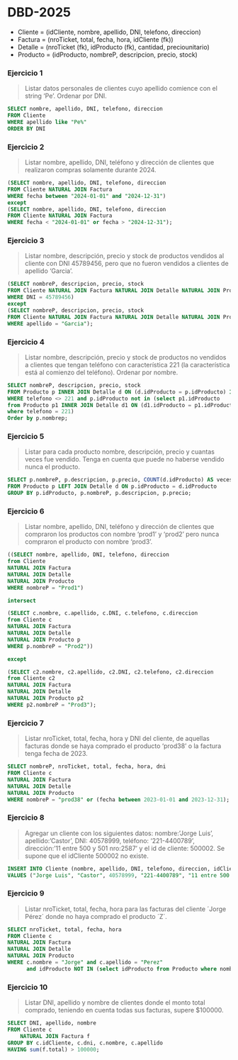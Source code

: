 # DBD-2025

- Cliente = (idCliente, nombre, apellido, DNI, telefono, direccion)
- Factura = (nroTicket, total, fecha, hora, idCliente (fk))
- Detalle = (nroTicket (fk), idProducto (fk), cantidad, preciounitario)
- Producto = (idProducto, nombreP, descripcion, precio, stock)

### Ejercicio 1

> Listar datos personales de clientes cuyo apellido comience con el string ‘Pe’. Ordenar por DNI.

```sql
SELECT nombre, apellido, DNI, telefono, direccion
FROM Cliente
WHERE apellido like "Pe%"
ORDER BY DNI
```

### Ejercicio 2

> Listar nombre, apellido, DNI, teléfono y dirección de clientes que realizaron compras solamente
> durante 2024.

```sql
(SELECT nombre, apellido, DNI, telefono, direccion
FROM Cliente NATURAL JOIN Factura
WHERE fecha between "2024-01-01" and "2024-12-31")
except
(SELECT nombre, apellido, DNI, telefono, direccion
FROM Cliente NATURAL JOIN Factura
WHERE fecha < "2024-01-01" or fecha > "2024-12-31");
```

### Ejercicio 3

> Listar nombre, descripción, precio y stock de productos vendidos al cliente con DNI 45789456,
> pero que no fueron vendidos a clientes de apellido ‘Garcia’.

```sql
(SELECT nombreP, descripcion, precio, stock
FROM Cliente NATURAL JOIN Factura NATURAL JOIN Detalle NATURAL JOIN Producto
WHERE DNI = 45789456)
except
(SELECT nombreP, descripcion, precio, stock
FROM Cliente NATURAL JOIN Factura NATURAL JOIN Detalle NATURAL JOIN Producto
WHERE apellido = "Garcia");
```

### Ejercicio 4

> Listar nombre, descripción, precio y stock de productos no vendidos a clientes que tengan
> teléfono con característica 221 (la característica está al comienzo del teléfono). Ordenar por
> nombre.

```sql
SELECT nombreP, descripcion, precio, stock
FROM Producto p INNER JOIN Detalle d ON (d.idProducto = p.idProducto) INNER JOIN Factura f ON (f.nroTicket = d.nroTicket) INNER JOIN Cliente c ON (c.idCliente = f.idCliente)
WHERE telefono <> 221 and p.idProducto not in (select p1.idProducto
from Producto p1 INNER JOIN Detalle d1 ON (d1.idProducto = p1.idProducto) INNER JOIN Factura f1 ON (f1.nroTicket = d1.nroTicket) INNER JOIN Cliente c1 ON (c1.idCliente = f1.idCliente)
where telefono = 221)
Order by p.nombrep;
```

### Ejercicio 5

> Listar para cada producto nombre, descripción, precio y cuantas veces fue vendido. Tenga en
> cuenta que puede no haberse vendido nunca el producto.

```sql
SELECT p.nombreP, p.descripcion, p.precio, COUNT(d.idProducto) AS vecesVendido
FROM Producto p LEFT JOIN Detalle d ON p.idProducto = d.idProducto
GROUP BY p.idProducto, p.nombreP, p.descripcion, p.precio;
```

### Ejercicio 6

> Listar nombre, apellido, DNI, teléfono y dirección de clientes que compraron los productos con
> nombre ‘prod1’ y ‘prod2’ pero nunca compraron el producto con nombre ‘prod3’.

```sql
((SELECT nombre, apellido, DNI, telefono, direccion
from Cliente
NATURAL JOIN Factura
NATURAL JOIN Detalle
NATURAL JOIN Producto
WHERE nombreP = "Prod1")

intersect

(SELECT c.nombre, c.apellido, c.DNI, c.telefono, c.direccion
from Cliente c
NATURAL JOIN Factura
NATURAL JOIN Detalle
NATURAL JOIN Producto p
WHERE p.nombreP = "Prod2"))

except

(SELECT c2.nombre, c2.apellido, c2.DNI, c2.telefono, c2.direccion
from Cliente c2
NATURAL JOIN Factura
NATURAL JOIN Detalle
NATURAL JOIN Producto p2
WHERE p2.nombreP = "Prod3");
```

### Ejercicio 7

> Listar nroTicket, total, fecha, hora y DNI del cliente, de aquellas facturas donde se haya
> comprado el producto ‘prod38’ o la factura tenga fecha de 2023.

```sql
SELECT nombreP, nroTicket, total, fecha, hora, dni
FROM Cliente c
NATURAL JOIN Factura
NATURAL JOIN Detalle
NATURAL JOIN Producto
WHERE nombreP = "prod38" or (fecha between 2023-01-01 and 2023-12-31);
```

### Ejercicio 8

> Agregar un cliente con los siguientes datos: nombre:’Jorge Luis’, apellido:’Castor’, DNI:
> 40578999, teléfono: ‘221-4400789’, dirección:’11 entre 500 y 501 nro:2587’ y el id de cliente: 500002. Se supone que el idCliente 500002 no existe.

```sql
INSERT INTO Cliente (nombre, apellido, DNI, telefono, direccion, idCliente)
VALUES ("Jorge Luis", "Castor", 40578999, "221-4400789", "11 entre 500 y 501 nro:2587", 500002)
```

### Ejercicio 9

> Listar nroTicket, total, fecha, hora para las facturas del cliente ´Jorge Pérez´ donde no haya
> comprado el producto ´Z´.

```sql
SELECT nroTicket, total, fecha, hora
FROM Cliente c
NATURAL JOIN Factura
NATURAL JOIN Detalle
NATURAL JOIN Producto
WHERE c.nombre = "Jorge" and c.apellido = "Perez"
      and idProducto NOT IN (select idProducto from Producto where nombreP = "Z");
```

### Ejercicio 10

> Listar DNI, apellido y nombre de clientes donde el monto total comprado, teniendo en cuenta
> todas sus facturas, supere $100000.

```sql
SELECT DNI, apellido, nombre
FROM Cliente c
	NATURAL JOIN Factura f
GROUP BY c.idCliente, c.dni, c.nombre, c.apellido
HAVING sum(f.total) > 100000;
```
